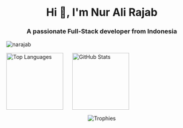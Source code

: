 <h1 align="center">Hi 👋, I'm Nur Ali Rajab</h1>
<h3 align="center">A passionate Full-Stack developer from Indonesia</h3>

<p align="left">
  <img src="https://komarev.com/ghpvc/?username=narajab&label=Profile%20views&color=0e75b6&style=flat" alt="narajab" />
</p>

<p>
  <img src="https://github-readme-stats.vercel.app/api/top-langs?username=narajab&theme=tokyonight&show_icons=true&locale=en&layout=compact" alt="Top Languages" height="150" align="middle" />
  <img src="https://github-readme-stats.vercel.app/api?username=narajab&theme=tokyonight&show_icons=true&locale=en&include_all_commits=true" alt="GitHub Stats" height="150" align="middle" style="margin-left:20px;" />
</p>

<!-- GitHub Trophies -->
<p align="center">
  <img src="https://github-profile-trophy.vercel.app/?username=narajab&theme=chalk&no-frame=true&title=MultiLanguage,Repositories,PullRequest,Experience,Followers,Commits" alt="Trophies" />
</p>
